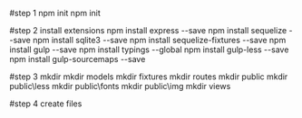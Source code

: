 #step 1 npm init
npm init

#step 2 install extensions
npm install express --save
npm install sequelize --save
npm install sqlite3 --save
npm install sequelize-fixtures --save
npm install gulp --save
npm install typings --global
npm install gulp-less --save
npm install gulp-sourcemaps --save

#step 3 mkdir 
mkdir models
mkdir fixtures
mkdir routes
mkdir public
mkdir public\less
mkdir public\fonts
mkdir public\img
mkdir views

#step 4 create files